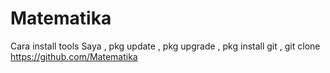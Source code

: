 # Matematika
Cara install tools Saya , pkg update , pkg upgrade , pkg install git , git clone https://github.com/Matematika
